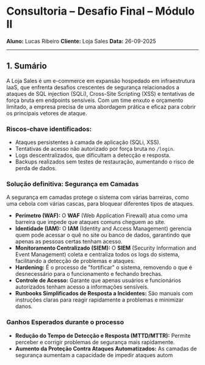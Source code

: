 # Consultoria – Desafio Final – Módulo II

**Aluno:** Lucas Ribeiro
**Cliente:** Loja Sales
**Data:** 26-09-2025

---

## 1. Sumário

A Loja Sales é um e-commerce em expansão hospedado em infraestrutura IaaS, que enfrenta desafios crescentes de segurança relacionados a ataques de SQL injection (SQLi), Cross-Site Scripting (XSS) e tentativas de força bruta em endpoints sensíveis. Com um time enxuto e orçamento limitado, a empresa precisa de uma abordagem prática e eficaz para cobrir os principais vetores de ataque.

### Riscos-chave identificados:

* Ataques persistentes à camada de aplicação (SQLi, XSS).
* Tentativas de acesso não autorizado por força bruta no `/login`.
* Logs descentralizados, que dificultam a detecção e resposta.
* Backups realizados sem testes de restauração, aumentando o risco de perda de dados.

### Solução definitiva: Segurança em Camadas

A segurança em camadas protege o sistema com várias barreiras, como uma cebola com várias cascas, para bloquear diferentes tipos de ataques.

* **Perímetro (WAF):** O **WAF** (Web Application Firewall) atua como uma barreira que impede que ataques comuns cheguem ao site.
* **Identidade (IAM):** O **IAM** (Identity and Access Management) gerencia quem pode acessar o quê no site ou banco de dados, garantindo que apenas as pessoas certas tenham acesso.
* **Monitoramento Centralizado (SIEM):** O **SIEM** (Security Information and Event Management) coleta e centraliza todos os logs do sistema, facilitando a detecção de problemas e ataques.
* **Hardening:** É o processo de "fortificar" o sistema, removendo o que é desnecessário para o funcionamento e fechando brechas.
* **Controle de Acesso:** Garante que apenas usuários e funcionários autorizados tenham acesso a informações sensíveis.
* **Runbooks Simplificados de Resposta a Incidentes:** São manuais com instruções claras para reagir rapidamente a problemas e minimizar danos.

### Ganhos Esperados durante o processo

* **Redução do Tempo de Detecção e Resposta (MTTD/MTTR):** Permite perceber e corrigir problemas de segurança mais rapidamente.
* **Aumento da Proteção Contra Ataques Automatizados:** As camadas de segurança aumentam a capacidade de impedir ataques autom

